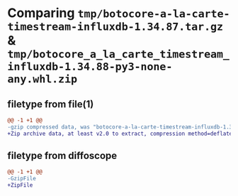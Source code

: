 # Comparing `tmp/botocore-a-la-carte-timestream-influxdb-1.34.87.tar.gz` & `tmp/botocore_a_la_carte_timestream_influxdb-1.34.88-py3-none-any.whl.zip`

## filetype from file(1)

```diff
@@ -1 +1 @@
-gzip compressed data, was "botocore-a-la-carte-timestream-influxdb-1.34.87.tar", last modified: Fri Apr 19 01:01:14 2024, max compression
+Zip archive data, at least v2.0 to extract, compression method=deflate
```

## filetype from diffoscope

```diff
@@ -1 +1 @@
-GzipFile
+ZipFile
```

